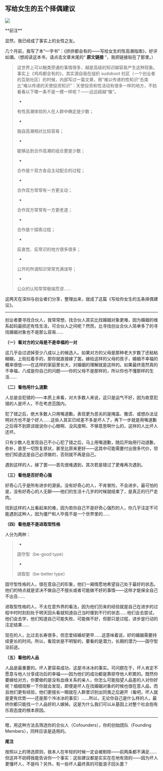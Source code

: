 ## 写给女生的五个择偶建议
 ![](http://mmbiz.qpic.cn/mmbiz/BDcu2rMySicoCt0ZQ8QokeRjOlkG2skRica3XN1wuG41z0SiagNFFwjX4EaOmLJ7Jab8cAia4b83V4KuI4icECXn61Q/640?wx_fmt=jpeg&wxfrom=5)
<head><meta http-equiv="Content-Type" content="text/html; charset=utf-8"></head>
 **前注**

显然，我已经成了事实上的女性之友。

几个月前，我写了本“一字书”：《挤挤都会有的——写给女生的性高潮指南》，好评如潮。（想阅读这本书，请点击文章末尾的“ **原文链接** ”，我把链接贴在了那里。）

> 这世界上可以触类旁通的事情很多，越是高级的知识越容易产生这种现象。事实上《鸡鸡都会有的》，其实源自我在组织 sudoboot 社区（一个创业者的互助社区）的时候，内部写过一篇文章，用“难以传递的性知识”去类比“难以传递的天使投资知识”：天使投资和性活动有很多一样的地方，不妨看看以下哪一条不是一模一样呢？——远远超越“像”。
> 
> - 
> 
> 有性高潮体验的人在人群中确定是少数；
> 
> - 
> 
> 独自高潮相对比较容易；
> 
> - 
> 
> 能够达到合作高潮的组合更是少数；
> 
> - 
> 
> 合作是个双方各自主动配合的过程；
> 
> - 
> 
> 合作双方常常有一方更主动；
> 
> - 
> 
> 合作双方常常有一方更老道；
> 
> - 
> 
> 合作是个探索过程；
> 
> - 
> 
> 反直觉、反常识的地方很多很多；
> 
> - 
> 
> 公开的所谓知识常常充满误导；
> 
> - 
> 
> 公众的认知常常极端荒谬……

这两天在深圳与创业者们分享，整理出来，就成了这篇《写给你女生的五条择偶建议》。

* * *

创业者要寻找合伙人，我常常想，找合伙人其实比找婚姻对象更难，因为婚姻的维系起码最损还有性生活，可合伙人之间呢？然而，比寻找创业合伙人简单多了的寻找婚姻对象也不是那么容易……

**（一）看对方的父母是不是幸福的一对**

这几乎会过滤掉至少八成以上的候选人。如果对方的父母是那种老大岁数了还粘粘糊糊，上街拉着手的，那你就直接嫁了罢。嫁给这样的父母的孩子，婚姻不幸福的概率很低——在这样的家庭里长大，对婚姻的理解就是这样的。如果最终竟然真的不幸福，八成是你自己的问题——你的父母不是那样的，所以你也不懂那样的生活……

**（二）看他用什么道歉**

人总是会犯错的——本质上来看，对大多数人来说，这只是运气不好，因为故意犯错的人是坏人，不在考虑范围内。

犯了错之后，绝大多数人只用嘴道歉。表现更为恶劣的是掩盖、撒谎、或想办法证明对方也不是个好人……这些人其实已经差不多是坏人了，再下一步就是用嘴道歉之后得不到原谅就说你小心眼啊、没风度啊、不够意思啊什么的，这样的人比坏人还坏。

只有少数人在发现自己不小心犯了错之后，马上用嘴道歉，随后开始用行动道歉，弥补，直至一切恢复原状，甚至比原来更好——这其中可能需要付出很多代价，但他们知道这是自己必须做的，否则就不再是自己。

遇到这样的人，嫁了罢——首先很难遇到，其次若是错过了更难再次遇到。

**（三）看他是否好奇心强**

好奇心几乎是所有进步的源泉。没有好奇心的人，不肯冒险，不会进步。最可怕的是，没有好奇心的人无聊——他们的生活十几岁的时候就结束了，是真正的行尸走肉。

找到这样的人比看起来的难，因为若你自己不是好奇心强烈的人，你几乎注定不可能遇到这种人，因为僵尸和人毕竟不是一个世界里的……

**（四）看他是不是进取型性格**

人分为两种：

> - 
> 
> 固守型（be-good type）
> 
> - 
> 
> 进取型（be-better type）

固守型性格的人，很在意自己的形象，他们一厢情愿地希望自己处于最好的状态。他们的特点就是坚决不做自己不擅长或者可能做不好的事情——这样才能保全自己不出丑……

进取型性格的人，不太在意外界的看法，因为他们历来的经验就是自己在进步的过程中时时刻刻处于明天回头看就知道自己当时傻到不行的状态……他们会去尝试，他们会去学，他们知道自己可能失败、可能做不好，但那只是过程，进步是行动的注定结果……

现在的人，比过去长寿很多，但恋爱结婚却更早……这意味着说，好的婚姻需要持续更长的时间。所以，看现状是不明智的，要看的是潜力，长期的潜力——固守型没前途。

**（五）看他的人品**

人品是最重要的。坏人更容易成功，这是冷冰冰的事实。可问题在于，坏人肯定不愿意与他人分享成功后的幸福——因为他们的成功都是靠掠夺他人积累的。既然你要嫁给对方，你要做的是没有血缘关系的亲人，你怎么可能指望人品差的人对你好呢？细细观察一下你就会发现，即便是坏人在找婚姻对象的时候也很在意人品，而且他们更有经验，他们更擅长一眼就在人群里识别出同类之后避开（看吧，坏人就是更有优势——还是那个冷冰冰的事实）……所以，无论你自己是什么样的人，最终你都只能找一个人品好的人嫁掉。这是为什么我们可以从基因上对整个社会抱有乐观态度的根本原因。

* * *

嗯，用这种方法去筛选你的合伙人（Cofounders），你的创始团队（Founding Members），同样应该是适用的。

**尾注**

按照以上的筛选原则，我本人在年轻的时候一定会被剔除——前两条都不满足……但这并不妨碍我能告诉你一个事实：这些建议都是实实在在地有效的——因为坏人更懂坏人，不是吗？另外，有一些坏人最终真的可能浪子回头罢？

